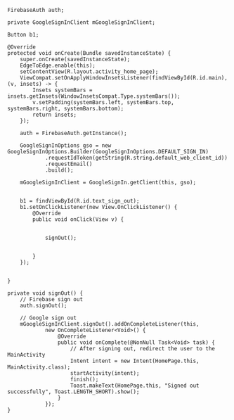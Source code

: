     FirebaseAuth auth;

    private GoogleSignInClient mGoogleSignInClient;

    Button b1;

    @Override
    protected void onCreate(Bundle savedInstanceState) {
        super.onCreate(savedInstanceState);
        EdgeToEdge.enable(this);
        setContentView(R.layout.activity_home_page);
        ViewCompat.setOnApplyWindowInsetsListener(findViewById(R.id.main), (v, insets) -> {
            Insets systemBars = insets.getInsets(WindowInsetsCompat.Type.systemBars());
            v.setPadding(systemBars.left, systemBars.top, systemBars.right, systemBars.bottom);
            return insets;
        });

        auth = FirebaseAuth.getInstance();

        GoogleSignInOptions gso = new GoogleSignInOptions.Builder(GoogleSignInOptions.DEFAULT_SIGN_IN)
                .requestIdToken(getString(R.string.default_web_client_id))
                .requestEmail()
                .build();

        mGoogleSignInClient = GoogleSignIn.getClient(this, gso);


        b1 = findViewById(R.id.text_sign_out);
        b1.setOnClickListener(new View.OnClickListener() {
            @Override
            public void onClick(View v) {


                signOut();


            }
        });


    }

    private void signOut() {
        // Firebase sign out
        auth.signOut();

        // Google sign out
        mGoogleSignInClient.signOut().addOnCompleteListener(this,
                new OnCompleteListener<Void>() {
                    @Override
                    public void onComplete(@NonNull Task<Void> task) {
                        // After signing out, redirect the user to the MainActivity
                        Intent intent = new Intent(HomePage.this, MainActivity.class);
                        startActivity(intent);
                        finish();
                        Toast.makeText(HomePage.this, "Signed out successfully", Toast.LENGTH_SHORT).show();
                    }
                });
    }
